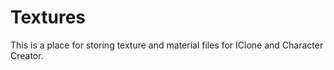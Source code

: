 # Textures
This is a place for storing texture and material files for IClone and Character Creator.


